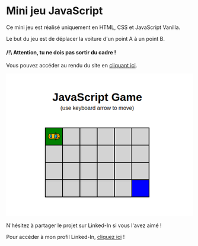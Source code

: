 # Mini jeu JavaScript

Ce mini jeu est réalisé uniquement en HTML, CSS et JavaScript Vanilla.

Le but du jeu est de déplacer la voiture d'un point A à un point B. 

#### /!\ Attention, tu ne dois pas sortir du cadre !

Vous pouvez accéder au rendu du site en [cliquant ici](https://guillaumepirard.github.io/mini_jeu_javascript/ "Rendu du site").

![Slide](images/capture.PNG)

N'hésitez à partager le projet sur Linked-In si vous l'avez aimé ! 

Pour accéder à mon profil Linked-In, [cliquez ici](https://www.linkedin.com/in/guillaume-pirard/ "Mon profil Linked-In") !


